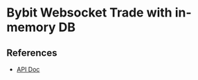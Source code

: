 # Bybit Websocket Trade with in-memory DB

## References

- [API Doc](https://bybit-exchange.github.io/docs/linear/#t-websocket)
